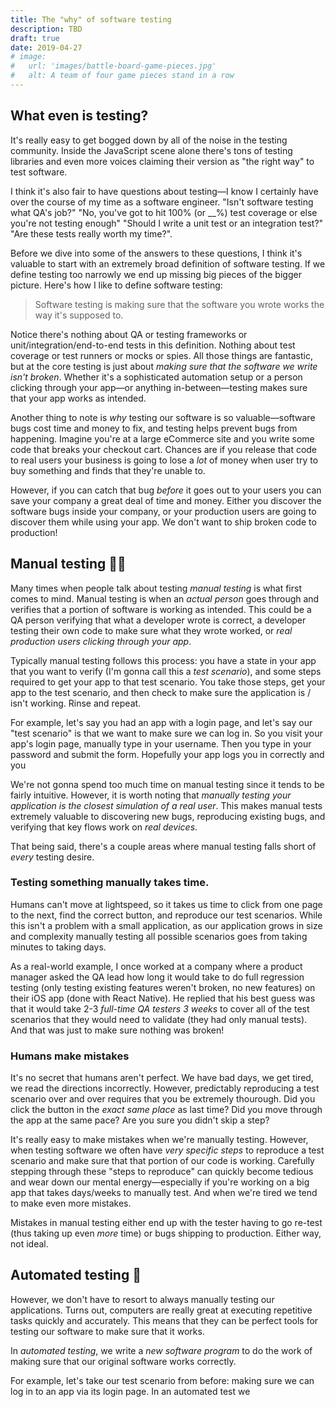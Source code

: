 ```yaml
---
title: The "why" of software testing
description: TBD
draft: true
date: 2019-04-27
# image:
#   url: 'images/battle-board-game-pieces.jpg'
#   alt: A team of four game pieces stand in a row
---
```


## What even is testing?

It's really easy to get bogged down by all of the noise in the testing community. Inside the JavaScript scene alone there's tons of testing libraries and even more voices claiming their version as "the right way" to test software.

I think it's also fair to have questions about testing—I know I certainly have over the course of my time as a software engineer. "Isn't software testing what QA's job?" "No, you've got to hit 100% (or \_\_%) test coverage or else you're not testing enough" "Should I write a unit test or an integration test?" "Are these tests really worth my time?".

Before we dive into some of the answers to these questions, I think it's valuable to start with an extremely broad definition of software testing. If we define testing too narrowly we end up missing big pieces of the bigger picture. Here's how I like to define software testing:

> Software testing is making sure that the software you wrote works the way it's supposed to.

Notice there's nothing about QA or testing frameworks or unit/integration/end-to-end tests in this definition. Nothing about test coverage or test runners or mocks or spies. All those things are fantastic, but at the core testing is just about _making sure that the software we write isn't broken_. Whether it's a sophisticated automation setup or a person clicking through your app—or anything in-between—testing makes sure that your app works as intended.

Another thing to note is _why_ testing our software is so valuable—software bugs cost time and money to fix, and testing helps prevent bugs from happening. Imagine you're at a large eCommerce site and you write some code that breaks your checkout cart. Chances are if you release that code to real users your business is going to lose a _lot_ of money when user try to buy something and finds that they're unable to.

However, if you can catch that bug _before_ it goes out to your users you can save your company a great deal of time and money. Either you discover the software bugs inside your company, or your production users are going to discover them while using your app. We don't want to ship broken code to production!

## Manual testing 👨‍💻

Many times when people talk about testing _manual testing_ is what first comes to mind. Manual testing is when an _actual person_ goes through and verifies that a portion of software is working as intended. This could be a QA person verifying that what a developer wrote is correct, a developer testing their own code to make sure what they wrote worked, or _real production users clicking through your app_.

Typically manual testing follows this process: you have a state in your app that you want to verify (I'm gonna call this a _test scenario_), and some steps required to get your app to that test scenario. You take those steps, get your app to the test scenario, and then check to make sure the application is / isn't working. Rinse and repeat.

For example, let's say you had an app with a login page, and let's say our "test scenario" is that we want to make sure we can log in. So you visit your app's login page, manually type in your username. Then you type in your password and submit the form. Hopefully your app logs you in correctly and you

We're not gonna spend too much time on manual testing since it tends to be fairly intuitive. However, it is worth noting that _manually testing your application is the closest simulation of a real user_. This makes manual tests extremely valuable to discovering new bugs, reproducing existing bugs, and verifying that key flows work on _real devices_.

That being said, there's a couple areas where manual testing falls short of _every_ testing desire.

### Testing something manually takes time.

Humans can't move at lightspeed, so it takes us time to click from one page to the next, find the correct button, and reproduce our test scenarios. While this isn't a problem with a small application, as our application grows in size and complexity manually testing all possible scenarios goes from taking minutes to taking days.

As a real-world example, I once worked at a company where a product manager asked the QA lead how long it would take to do full regression testing (only testing existing features weren't broken, no new features) on their iOS app (done with React Native). He replied that his best guess was that it would take 2-3 _full-time QA testers 3 weeks_ to cover all of the test scenarios that they would need to validate (they had only manual tests). And that was just to make sure nothing was broken!

### Humans make mistakes

It's no secret that humans aren't perfect. We have bad days, we get tired, we read the directions incorrectly. However, predictably reproducing a test scenario over and over requires that you be extremely thourough. Did you click the button in the _exact same place_ as last time? Did you move through the app at the same pace? Are you sure you didn't skip a step?

It's really easy to make mistakes when we're manually testing. However, when testing software we often have _very specific steps_ to reproduce a test scenario and make sure that that portion of our code is working. Carefully stepping through these "steps to reproduce" can quickly become tedious and wear down our mental energy—especially if you're working on a big app that takes days/weeks to manually test. And when we're tired we tend to make even more mistakes.

Mistakes in manual testing either end up with the tester having to go re-test (thus taking up even _more_ time) or bugs shipping to production. Either way, not ideal.

## Automated testing 🤖

However, we don't have to resort to always manually testing our applications. Turns out, computers are really great at executing repetitive tasks quickly and accurately. This means that they can be perfect tools for testing our software to make sure that it works.

In _automated testing_, we write a _new software program_ to do the work of making sure that our original software works correctly.

For example, let's take our test scenario from before: making sure we can log in to an app via its login page. In an automated test we
